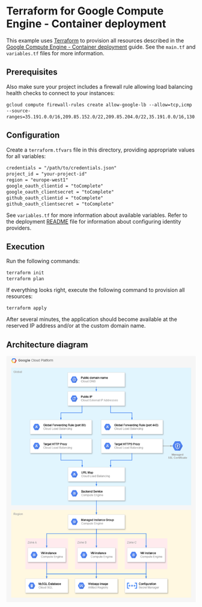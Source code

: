 # Terraform for Google Compute Engine - Container deployment

This example uses [Terraform](https://terraform.io) to provision all resources described in the [Google Compute Engine - Container deployment](../../gcp/gce-container) guide. See the `main.tf` and `variables.tf` files for more information.

## Prerequisites

Also make sure your project includes a firewall rule allowing load balancing health checks to connect to your instances:
```
gcloud compute firewall-rules create allow-google-lb --allow=tcp,icmp --source-ranges=35.191.0.0/16,209.85.152.0/22,209.85.204.0/22,35.191.0.0/16,130.211.0.0/22
```

## Configuration

Create a `terraform.tfvars` file in this directory, providing appropriate values for all variables:

    credentials = "/path/to/credentials.json"
    project_id = "your-project-id"
    region = "europe-west1"
    google_oauth_clientid = "toComplete"
    google_oauth_clientsecret = "toComplete"
    github_oauth_clientid = "toComplete"
    github_oauth_clientsecret = "toComplete"

See `variables.tf` for more information about available variables.
Refer to the deployment [README](../../README.md) file for information about configuring identity providers.

## Execution

Run the following commands:

    terraform init
    terraform plan

If everything looks right, execute the following command to provision all resources:

    terraform apply

After several minutes, the application should become available at the reserved IP address and/or at the custom domain name.

## Architecture diagram

![Architecture](../../gcp/gce-container/architecture.png)
